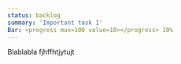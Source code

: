 ```yaml
---
status: backlog
summary: 'Important task 1'
Bar: <progress max=100 value=10></progress> 10%
---
```


Blablabla
fjhffhtjytujt